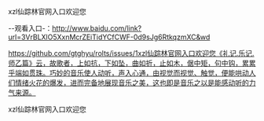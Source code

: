 xzl仙踪林官网入口欢迎您

--观看入口-：http://www.baidu.com/link?url=3VrBLXlO5XxnMcrZEiTidYCfCWF-0d9sJg6RtkqzmXC&wd

https://github.com/gtghyu/rolts/issues/1xzl仙踪林官网入口欢迎您《礼记.乐记.师乙篇》云，故歌者，上如抗，下如坠，曲如折，止如木，倨中矩，句中钩，累累乎端如贯珠。巧妙的音乐使人动听，声入心通，由视觉而视觉、触觉，便能哄动人们情绪火花的爆发，进而完备地展现音乐之美，这也即是音乐之以是能感动听的力气来源。

xzl仙踪林官网入口欢迎您
